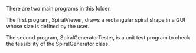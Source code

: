 There are two main programs in this folder. 

The first program, SpiralViewer, draws a rectangular spiral shape in a GUI whose size is defined by the user. 

The second program, SpiralGeneratorTester, is a unit test program to check the feasibility of the SpiralGenerator class. 
